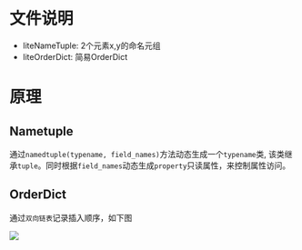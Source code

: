 # 文件说明
* liteNameTuple: 2个元素x,y的命名元组
* liteOrderDict: 简易OrderDict

# 原理
## Nametuple
通过`namedtuple(typename, field_names)`方法动态生成一个`typename`类,
该类继承`tuple`。同时根据`field_names`动态生成`property`只读属性，来控制属性访问。

## OrderDict
通过`双向链表`记录插入顺序，如下图

![](https://www.hualigs.cn/image/612b3dc25fa7b.jpg)
